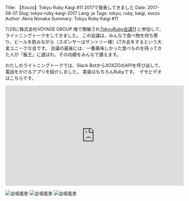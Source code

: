 Title: 【Xoxzo】Tokyu Ruby Kaigi #11 2017で発表してきました
Date: 2017-08-01
Slug: tokyu-ruby-kaigi-2017
Lang: ja
Tags: rokyu, ruby, kaigi, xoxzo
Author: Akira Nonaka
Summary: Tokyu Ruby Kaigi #11

7/29に株式会社VOYAGE GROUP 様で開催され[TokyuRuby会議11](https://tokyurubykaigi.github.io/tokyu11/)
に参加して、ライトニングトークをしてきました。
この会議は、みんなで食べ物を持ち寄り、ビールを飲みながら（スポンサーはサントリー様）LT大会をするという大変ユニークな会です。
会議の最後には、一番美味しかった食べものを持ってきた人が「飯王」に選ばれ、その功績をみんなで讃えます。

わたしのライトニングトークでは、Slack BotからXOXZOのAPIを呼び出して、電話をかけるアプリを紹介しました。
実装はもちろんRubyです。　デモビデオはこちらです。

<iframe width="560" height="315" src="https://www.youtube.com/embed/2-RgFhYM7Zk" frameborder="0" allowfullscreen></iframe>

![会場風景]({filename}/images/tokyu-ruby-kaigi-2017/IMG_8809.JPG)
![会場風景]({filename}/images/tokyu-ruby-kaigi-2017/IMG_8811.JPG)
![会場風景]({filename}/images/tokyu-ruby-kaigi-2017/P1070145.JPG)
